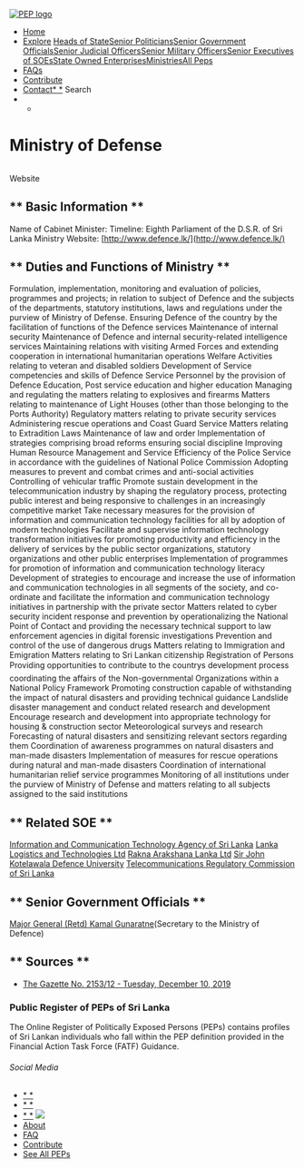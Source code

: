 [![PEP logo](https://www.peps.lk/wp-content/themes/pepold/img/pep-logo.png)](https://www.peps.lk)
*  [Home](https://www.peps.lk/)
*  [Explore](https://www.peps.lk/explore)
[Heads of State](https://www.peps.lk/pep_type/heads-of-state/)[Senior Politicians](https://www.peps.lk/pep_type/senior-politicians)[Senior Government Officials](https://www.peps.lk/pep_type/senior-government-officials)[Senior Judicial Officers](https://www.peps.lk/pep_type/senior-judicial-officers)[Senior Military Officers](https://www.peps.lk/pep_type/senior-military-officers)[Senior Executives of SOEs](https://www.peps.lk/pep_type/senior-executives-of-state-owned-enterprises)[State Owned Enterprises](https://www.peps.lk/soe)[Ministries](https://www.peps.lk/ministries/)[All Peps](https://www.peps.lk/explore)
*  [FAQs](https://www.peps.lk/faq)
*  [Contribute](https://www.peps.lk/contribute)
*  [Contact](https://www.peps.lk/contact)[* *](#collapseSearch)
Search
* *
#  Ministry of Defense
######
Website   [](http://www.defence.lk/)
##   ** Basic Information  **
Name of Cabinet Minister:     []()    Timeline:     Eighth Parliament of the D.S.R. of Sri Lanka     Ministry Website:     [http://www.defence.lk/](http://www.defence.lk/)
##   ** Duties and Functions of Ministry  **
Formulation, implementation, monitoring and evaluation of policies, programmes and projects; in relation to subject of Defence and the subjects of the departments, statutory institutions, laws and regulations under the purview of Ministry of Defense.
Ensuring Defence of the country by the facilitation of functions of the Defence services
Maintenance of internal security
Maintenance of Defence and internal security-related intelligence services
Maintaining relations with visiting Armed Forces and extending cooperation in international humanitarian operations
Welfare Activities relating to veteran and disabled soldiers
Development of Service competencies and skills of Defence Service Personnel by the provision of Defence Education, Post service education and higher education
Managing and regulating the matters relating to explosives and firearms
Matters relating to maintenance of Light Houses (other than those belonging to the Ports Authority)
Regulatory matters relating to private security services
Administering rescue operations and Coast Guard Service
Matters relating to Extradition Laws
Maintenance of law and order
Implementation of strategies comprising broad reforms ensuring social discipline
Improving Human Resource Management and Service Efficiency of the Police Service in accordance with the guidelines of National Police Commission
Adopting measures to prevent and combat crimes and anti-social activities
Controlling of vehicular traffic
Promote sustain development in the telecommunication industry by shaping the regulatory process, protecting public interest and being responsive to challenges in an increasingly competitive market
Take necessary measures for the provision of information and communication technology facilities for all by adoption of modern technologies
Facilitate and supervise information technology transformation initiatives for promoting productivity and efficiency in the delivery of services by the public sector organizations, statutory organizations and other public enterprises
Implementation of programmes for promotion of information and communication technology literacy
Development of strategies to encourage and increase the use of information and communication technologies in all segments of the society, and co-ordinate and facilitate the information and communication technology initiatives in partnership with the private sector
Matters related to cyber security incident response and prevention by operationalizing the National Point of Contact and providing the necessary technical support to law enforcement agencies in digital forensic investigations
Prevention and control of the use of dangerous drugs
Matters relating to Immigration and Emigration
Matters relating to Sri Lankan citizenship
Registration of Persons
Providing opportunities to contribute to the countrys development process coordinating the affairs of the Non-governmental Organizations within a National Policy Framework
Promoting construction capable of withstanding the impact of natural disasters and providing technical guidance
Landslide disaster management and conduct related research and development
Encourage research and development into appropriate technology for housing & construction sector
Meteorological surveys and research
Forecasting of natural disasters and sensitizing relevant sectors regarding them
Coordination of awareness programmes on natural disasters and man-made disasters
Implementation of measures for rescue operations during natural and man-made disasters
Coordination of international humanitarian relief service programmes
Monitoring of all institutions under the purview of Ministry of Defense and matters relating to all subjects assigned to the said institutions
##   ** Related SOE **
[Information and Communication Technology Agency of Sri Lanka](https://www.peps.lk/entities/information-and-communication-technology-agency-of-sri-lanka)    [Lanka Logistics and Technologies Ltd](https://www.peps.lk/entities/lanka-logistics-and-technologies-ltd)    [Rakna Arakshana Lanka Ltd](https://www.peps.lk/entities/rakna-arakshana-lanka-ltd)    [Sir John Kotelawala Defence University](https://www.peps.lk/entities/sir-john-kotelawala-defence-university)    [Telecommunications Regulatory Commission of Sri Lanka](https://www.peps.lk/entities/telecommunications-regulatory-commission-of-sri-lanka)
##   ** Senior Government Officials **
[Major General (Retd) Kamal Gunaratne](https://www.peps.lk/major-general-retd-kamal-gunaratne/)(Secretary to the Ministry of Defence)
##   ** Sources **
*  [The Gazette No. 2153/12 -  Tuesday, December 10, 2019](http://www.documents.gov.lk/files/egz/2019/12/2153-12_E.pdf)
###  Public Register of PEPs of Sri Lanka
The Online Register of Politically Exposed Persons (PEPs) contains profiles of Sri Lankan individuals who fall within the PEP definition provided in the Financial Action Task Force (FATF) Guidance.
######  Social Media
*  [* *](https://www.facebook.com/tisrilanka)
*  [* *](https://twitter.com/tisrilanka/)
*  [* *](https://www.instagram.com/transparency_sri_lanka/)
[![](https://www.peps.lk/wp-content/uploads/2019/11/ti_logo_footer.png)](https://www.tisrilanka.org/)
*  [About](https://www.peps.lk/about/)
*  [FAQ](https://www.peps.lk/faq/)
*  [Contribute](https://www.peps.lk/contribute/)
*  [See All PEPs](https://www.peps.lk/explore/)